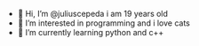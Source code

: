 - 👋 Hi, I’m @juliuscepeda i am 19 years old
- 👀 I’m interested in programming and i love cats
- 🌱 I’m currently learning python and c++


